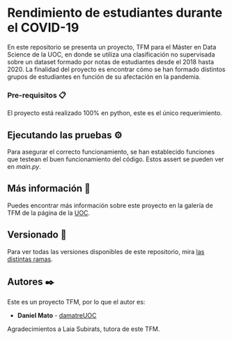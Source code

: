 # Rendimiento de estudiantes durante el COVID-19

En este repositorio se presenta un proyecto, TFM para el Máster en Data Science de la UOC, en donde se utiliza una clasificación no supervisada sobre un dataset formado por notas de estudiantes desde el 2018 hasta 2020. La finalidad del proyecto es encontrar cómo se han formado distintos grupos de estudiantes en función de su afectación en la pandemia.


### Pre-requisitos 📋

El proyecto está realizado 100% en python, este es el único requerimiento.

## Ejecutando las pruebas ⚙️

Para asegurar el correcto funcionamiento, se han establecido funciones que testean el buen funcionamiento del código. Estos assert se pueden ver en _main.py_.

## Más información 📖

Puedes encontrar más información sobre este proyecto en la galería de TFM de la página de la [UOC](http://tfm-qes.recursos.uoc.edu/galeria-de-tfm/es/).

## Versionado 📌

Para ver todas las versiones disponibles de este repositorio, mira [las distintas ramas](https://github.com/damatreUOC/rendimiento-estudiantes-covid/branches).

## Autores ✒️

Este es un proyecto TFM, por lo que el autor es:

* **Daniel Mato** - [damatreUOC](https://github.com/damatreUOC)

Agradecimientos a Laia Subirats, tutora de este TFM.